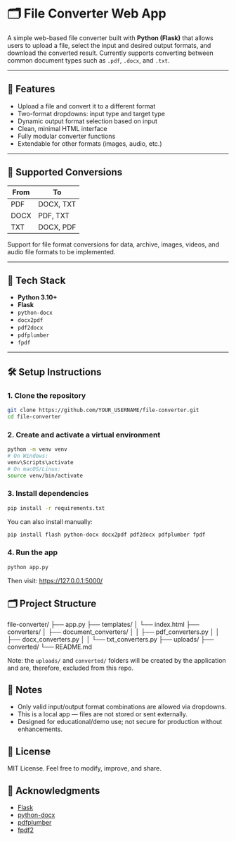 # 🗂️ File Converter Web App

A simple web-based file converter built with **Python (Flask)** that allows users to upload a file, select the input and desired output formats, and download the converted result. Currently supports converting between common document types such as `.pdf`, `.docx`, and `.txt`.

---

## 🚀 Features

- Upload a file and convert it to a different format
- Two-format dropdowns: input type and target type
- Dynamic output format selection based on input
- Clean, minimal HTML interface
- Fully modular converter functions
- Extendable for other formats (images, audio, etc.)

---

## 🔁 Supported Conversions

| From  | To     |
|-------|--------|
| PDF   | DOCX, TXT |
| DOCX  | PDF, TXT |
| TXT   | DOCX, PDF |

Support for file format conversions for data, archive, images, videos, and audio file formats to be implemented.

---

## 🧱 Tech Stack

- **Python 3.10+**
- **Flask**
- `python-docx`
- `docx2pdf`
- `pdf2docx`
- `pdfplumber`
- `fpdf`

---

## 🛠️ Setup Instructions

### 1. Clone the repository

```bash
git clone https://github.com/YOUR_USERNAME/file-converter.git
cd file-converter
```

### 2. Create and activate a virtual environment

```bash
python -m venv venv
# On Windows:
venv\Scripts\activate
# On macOS/Linux:
source venv/bin/activate
```

### 3. Install dependencies

```bash
pip install -r requirements.txt
```

You can also install manually:
```bash
pip install flash python-docx docx2pdf pdf2docx pdfplumber fpdf
```

### 4. Run the app

```bash
python app.py
```

Then visit: https://127.0.0.1:5000/

## 🗂️ Project Structure

file-converter/
├── app.py
├── templates/
│   └── index.html
├── converters/
│   ├── document_converters/
│   │   ├── pdf_converters.py
│   │   ├── docx_converters.py
│   │   └── txt_converters.py
├── uploads/
├── converted/
└── README.md

Note: the `uploads/` and `converted/` folders will be created by the application and are, therefore, excluded from this repo.

## 📌 Notes

- Only valid input/output format combinations are allowed via dropdowns.
- This is a local app — files are not stored or sent externally.
- Designed for educational/demo use; not secure for production without enhancements.

## 📄 License

MIT License. Feel free to modify, improve, and share.

## 🙌 Acknowledgments

- [Flask](https://flask.palletsprojects.com/en/stable/)
- [python-docx](https://github.com/python-openxml/python-docx)
- [pdfplumber](https://github.com/jsvine/pdfplumber)
- [fpdf2](https://github.com/py-pdf/fpdf2)
